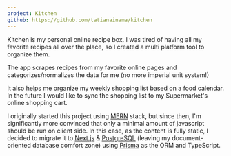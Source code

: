 ```yaml
---
project: Kitchen
github: https://github.com/tatianainama/kitchen
---
```


Kitchen is my personal online recipe box. I was tired of having all my favorite recipes all over the place, so I created a multi platform tool to organize them.

The app scrapes recipes from my favorite online pages and categorizes/normalizes the data for me (no more imperial unit system!)

It also helps me organize my weekly shopping list based on a food calendar. In the future I would like to sync the shopping list to my Supermarket's online shopping cart.

I originally started this project using [MERN](https://www.mongodb.com/mern-stack) stack, but since then, I'm significantly more convinced that only a minimal amount of javascript should be run on client side. In this case, as the content is fully static, I decided to migrate it to [Next.js](https://nextjs.org/) & [PostgreSQL](https://www.postgresql.org/) (leaving my document-oriented database comfort zone) using [Prisma](https://www.prisma.io/) as the ORM and TypeScript.
